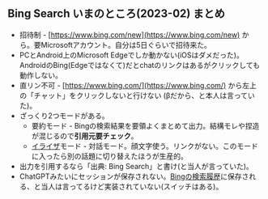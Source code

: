 ## Bing Search いまのところ(2023-02) まとめ

- 招待制 - [https://www.bing.com/new](https://www.bing.com/new) から。要Microsoftアカウント。自分は5日ぐらいで招待来た。
- PCとAndroid上のMicrosoft Edgeでしか動かない(iOSはダメだった)。AndroidのBing(Edgeではなくて)だとchatのリンクはあるがクリックしても動作しない。
- 直リン不可 - [https://www.bing.com/](https://www.bing.com/) から左上の「チャット」をクリックしないと行けない (βだから、と本人は言っていた)。
- ざっくり2つモードがある。
  - 要約モード - Bingの検索結果を要領よくまとめて出力。結構モレや捏造が混じるので**引用元要チェック**。
  - [イライザ](https://ja.wikipedia.org/wiki/ELIZA)モード - 対話モード。顔文字使う。リンクがない。このモードに入ったら別の話題に切り替えたほうが生産的。
- 出力を引用するなら「出典: Bing Search」と書け(と当人が言っていた)。
- ChatGPTみたいにセッションが保存されない。[Bingの検索履歴](https://www.bing.com/profile/history)に保存される、と当人は言ってるけど実装されていない(スイッチはある)。
